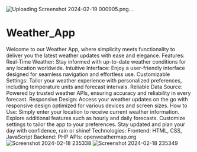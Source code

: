 ![Uploading Screenshot 2024-02-19 000905.png…]()
# Weather_App
Welcome to our Weather App, where simplicity meets functionality to deliver you the latest weather updates with ease and elegance.
Features:
Real-Time Weather: Stay informed with up-to-date weather conditions for any location worldwide.
Intuitive Interface: Enjoy a user-friendly interface designed for seamless navigation and effortless use.
Customizable Settings: Tailor your weather experience with personalized preferences, including temperature units and forecast intervals.
Reliable Data Source: Powered by trusted weather APIs, ensuring accuracy and reliability in every forecast.
Responsive Design: Access your weather updates on the go with responsive design optimized for various devices and screen sizes.
How to Use:
Simply enter your location to receive current weather information.
Explore additional features such as hourly and daily forecasts.
Customize settings to tailor the app to your preferences.
Stay updated and plan your day with confidence, rain or shine!
Technologies:
Frontend: HTML, CSS, JavaScript
Backend: PHP
APIs: openweathermap.org![Screenshot 2024-02-18 235338](https://github.com/srinu72/Weather_App/assets/124178201/67e2031f-ea0f-4af9-80e2-b5f66e595a4d)
![Screenshot 2024-02-18 235349](https://github.com/srinu72/Weather_App/assets/124178201/c4714a73-5fe9-4a5e-83a2-5df1f35c0a6c)
